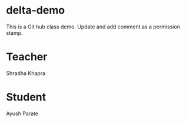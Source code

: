 # delta-demo
This is a Git hub class demo.
Update and add comment as a permission stamp.

# Teacher 
Shradha Khapra

# Student 
Ayush Parate
